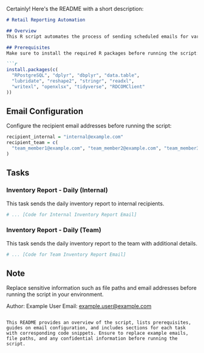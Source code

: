 Certainly! Here's the README with a short description:

```markdown
# Retail Reporting Automation

## Overview
This R script automates the process of sending scheduled emails for various reports related to retail operations at BookXchange. The script utilizes the RDCOMClient package to interact with Microsoft Outlook, attaching relevant reports and sending emails to specified recipients.

## Prerequisites
Make sure to install the required R packages before running the script:

```r
install.packages(c(
  "RPostgreSQL", "dplyr", "dbplyr", "data.table",
  "lubridate", "reshape2", "stringr", "readxl",
  "writexl", "openxlsx", "tidyverse", "RDCOMClient"
))
```

## Email Configuration
Configure the recipient email addresses before running the script:

```r
recipient_internal = "internal@example.com"
recipient_team = c(
  "team_member1@example.com", "team_member2@example.com", "team_member3@example.com"
)
```

## Tasks

### Inventory Report - Daily (Internal)
This task sends the daily inventory report to internal recipients.

```r
# ... [Code for Internal Inventory Report Email]
```

### Inventory Report - Daily (Team)
This task sends the daily inventory report to the team with additional details.

```r
# ... [Code for Team Inventory Report Email]
```

<!-- Add similar sections for other tasks... -->

## Note
Replace sensitive information such as file paths and email addresses before running the script in your environment.

Author: Example User
Email: example.user@example.com
```

This README provides an overview of the script, lists prerequisites, guides on email configuration, and includes sections for each task with corresponding code snippets. Ensure to replace example emails, file paths, and any confidential information before running the script.
